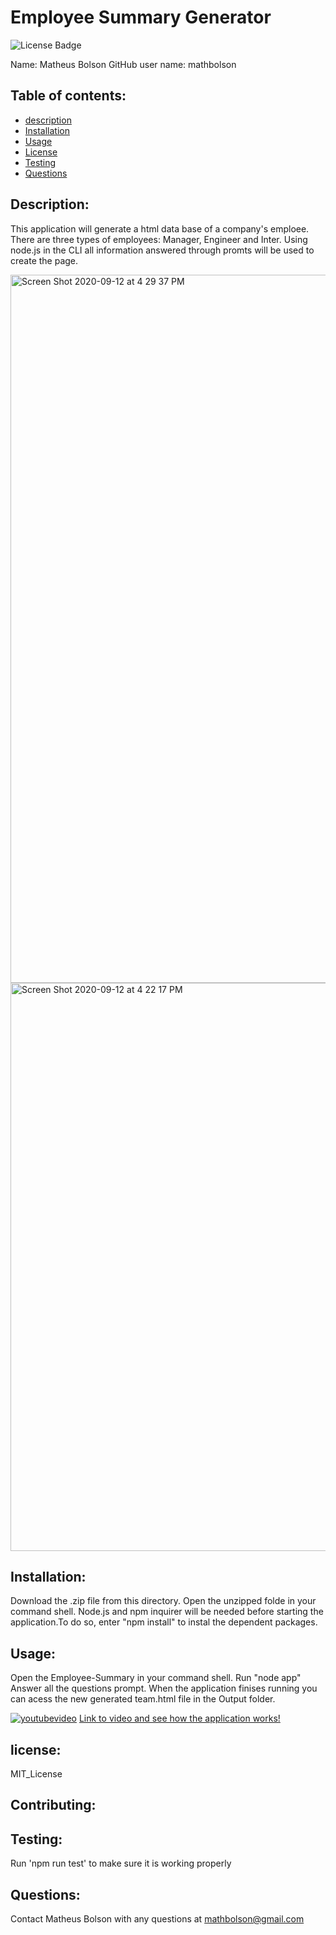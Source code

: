 # Employee Summary Generator
  ![License Badge](https://img.shields.io/static/v1?label=License&message=MIT_License&color=blue)
  
  Name: Matheus Bolson
  GitHub user name: mathbolson
    
  ## Table of contents:  
  * [description](#description)
  * [Installation](#Installation)
  * [Usage](#usage)
  * [License](#license)
  * [Testing](#testing)
  * [Questions](#questions)
  
  ## Description:
  This application will generate a html data base of a company's emploee. There are three types of employees: Manager, Engineer and Inter. Using node.js in the CLI all information answered through promts will be used to create the page.  


<img width="1133" alt="Screen Shot 2020-09-12 at 4 29 37 PM" src="https://user-images.githubusercontent.com/66330168/93006768-37f2d180-f515-11ea-9d55-27bd6973b18e.png">


<img width="909" alt="Screen Shot 2020-09-12 at 4 22 17 PM" src="https://user-images.githubusercontent.com/66330168/93006683-396fca00-f514-11ea-83ab-e90ecd0c6e8a.png">


  ## Installation:
  Download the .zip file from this directory. Open the unzipped folde in your command shell. Node.js and npm inquirer will be needed before starting the application.To do so, enter "npm install" to instal the dependent packages.



  ## Usage:
  Open the Employee-Summary in your command shell. Run "node app" Answer all the questions prompt. When the application finises running you can acess the new generated team.html file in the Output folder.

[![youtubevideo](https://img.youtube.com/vi/Gp32dfmQzec/0.jpg)](https://www.youtube.com/watch?v=Gp32dfmQzec)
[Link to video and see how the application works! ](https://youtu.be/Gp32dfmQzec)


  ## license:
  MIT_License
  
  ## Contributing:
  
  ## Testing:
  Run 'npm run test' to make sure it is working properly
  ## Questions:
  Contact Matheus Bolson with any questions at mathbolson@gmail.com

